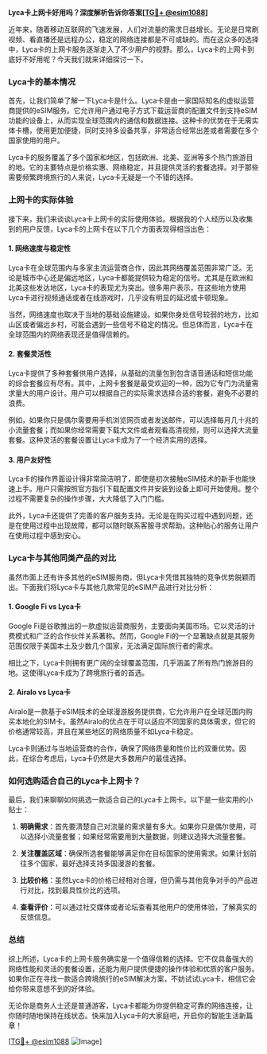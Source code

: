 **Lyca卡上网卡好用吗？深度解析告诉你答案[[TG💪+ @esim1088](https://t.me/s/esim1088)]**

近年来，随着移动互联网的飞速发展，人们对流量的需求日益增长。无论是日常刷视频、看直播还是远程办公，稳定的网络连接都是不可或缺的。而在这众多的选择中，Lyca卡的上网卡服务逐渐走入了不少用户的视野。那么，Lyca卡的上网卡到底好不好用呢？今天我们就来详细探讨一下。

### Lyca卡的基本情况

首先，让我们简单了解一下Lyca卡是什么。Lyca卡是由一家国际知名的虚拟运营商提供的eSIM服务。它允许用户通过电子方式下载运营商的配置文件到支持eSIM功能的设备上，从而实现全球范围内的通信和数据连接。这种卡的优势在于无需实体卡槽，使用更加便捷，同时支持多设备共享，非常适合经常出差或者需要在多个国家使用的用户。

Lyca卡的服务覆盖了多个国家和地区，包括欧洲、北美、亚洲等多个热门旅游目的地。它的主要特点是价格实惠、网络稳定，并且提供灵活的套餐选择。对于那些需要频繁跨境旅行的人来说，Lyca卡无疑是一个不错的选择。

### 上网卡的实际体验

接下来，我们来谈谈Lyca卡上网卡的实际使用体验。根据我的个人经历以及收集到的用户反馈，Lyca卡的上网卡在以下几个方面表现得相当出色：

#### 1. 网络速度与稳定性

Lyca卡在全球范围内与多家主流运营商合作，因此其网络覆盖范围非常广泛。无论是城市中心还是偏远地区，Lyca卡都能提供较为稳定的信号。尤其是在欧洲和北美这些发达地区，Lyca卡的表现尤为突出。很多用户表示，在这些地方使用Lyca卡进行视频通话或者在线游戏时，几乎没有明显的延迟或卡顿现象。

当然，网络速度也取决于当地的基础设施建设。如果你身处信号较弱的地方，比如山区或者偏远乡村，可能会遇到一些信号不稳定的情况。但总体而言，Lyca卡在全球范围内的网络表现还是值得信赖的。

#### 2. 套餐灵活性

Lyca卡提供了多种套餐供用户选择，从基础的流量包到包含语音通话和短信功能的综合套餐应有尽有。其中，上网卡套餐是最受欢迎的一种，因为它专门为流量需求量大的用户设计。用户可以根据自己的实际需求选择合适的套餐，避免不必要的浪费。

例如，如果你只是偶尔需要用手机浏览网页或者发送邮件，可以选择每月几十兆的小流量套餐；而如果你经常需要下载大文件或者观看高清视频，则可以选择大流量套餐。这种灵活的套餐设置让Lyca卡成为了一个经济实用的选择。

#### 3. 用户友好性

Lyca卡的操作界面设计得非常简洁明了，即使是初次接触eSIM技术的新手也能快速上手。用户只需按照官方指引下载配置文件并安装到设备上即可开始使用。整个过程不需要复杂的操作步骤，大大降低了入门门槛。

此外，Lyca卡还提供了完善的客户服务支持。无论是在购买过程中遇到问题，还是在使用过程中出现故障，都可以随时联系客服寻求帮助。这种贴心的服务让用户在使用过程中感到安心。

### Lyca卡与其他同类产品的对比

虽然市面上还有许多其他的eSIM服务商，但Lyca卡凭借其独特的竞争优势脱颖而出。下面我们将Lyca卡与其他几款常见的eSIM产品进行对比分析：

#### 1. Google Fi vs Lyca卡

Google Fi是谷歌推出的一款虚拟运营商服务，主要面向美国市场。它以灵活的计费模式和广泛的合作伙伴关系著称。然而，Google Fi的一个显著缺点就是其服务范围仅限于美国本土及少数几个国家，无法满足国际旅行者的需求。

相比之下，Lyca卡则拥有更广阔的全球覆盖范围，几乎涵盖了所有热门旅游目的地。这使得Lyca卡成为了跨境旅行者的首选。

#### 2. Airalo vs Lyca卡

Airalo是一款基于eSIM技术的全球漫游服务提供商，它允许用户在全球范围内购买本地化的SIM卡。虽然Airalo的优点在于可以适应不同国家的具体需求，但它的价格通常较高，并且在某些地区的网络质量不如Lyca卡稳定。

Lyca卡则通过与当地运营商的合作，确保了网络质量和性价比的双重优势。因此，在综合考虑后，Lyca卡仍然是大多数用户的最佳选择。

### 如何选购适合自己的Lyca卡上网卡？

最后，我们来聊聊如何挑选一款适合自己的Lyca卡上网卡。以下是一些实用的小贴士：

1. **明确需求**：首先要清楚自己对流量的需求量有多大。如果你只是偶尔使用，可以选择小流量套餐；如果经常需要用到大量数据，则建议选择大流量套餐。
   
2. **关注覆盖区域**：确保所选套餐能够满足你在目标国家的使用需求。如果计划前往多个国家，最好选择支持多国漫游的套餐。

3. **比较价格**：虽然Lyca卡的价格已经相对合理，但仍需与其他竞争对手的产品进行对比，找到最具性价比的选项。

4. **查看评价**：可以通过社交媒体或者论坛查看其他用户的使用体验，了解真实的反馈信息。

### 总结

综上所述，Lyca卡的上网卡服务确实是一个值得信赖的选择。它不仅具备强大的网络性能和灵活的套餐设置，还能为用户提供便捷的操作体验和优质的客户服务。如果你正在寻找一款适合跨境旅行的eSIM解决方案，不妨试试Lyca卡，相信它会给你带来意想不到的好体验。

无论你是商务人士还是普通游客，Lyca卡都能为你提供稳定可靠的网络连接，让你随时随地保持在线状态。快来加入Lyca卡的大家庭吧，开启你的智能生活新篇章！

[[TG💪+ @esim1088](https://t.me/s/esim1088) ![Image](https://i.postimg.cc/4NQfJmqS/Snipaste-2025-05-13-00-14-12.png)]